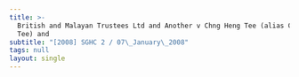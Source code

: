 ```yaml
---
title: >-
  British and Malayan Trustees Ltd and Another v Chng Heng Tee (alias Cheng Kim
  Tee) and
subtitle: "[2008] SGHC 2 / 07\_January\_2008"
tags: null
layout: single
---
```


